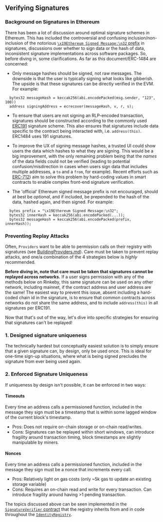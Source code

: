 ## Verifying Signatures

### Background on Signatures in Ethereum
There has been a lot of discussion around optimal signature schemes in Ethereum. This has included the controversial and confusing inclusion/non-inclusion of the notorious [`\x19Ethereum Signed Message:\n32` prefix](https://ethereum.stackexchange.com/questions/19582/does-ecrecover-in-solidity-expects-the-x19ethereum-signed-message-n-prefix) in signatures, discussions over whether to sign data or the hash of data, inconsistent signature implementations across software packages. So, before diving in, some clarifications. As far as this document/ERC-1484 are concerned:

- Only message hashes should be signed, not raw messages. The downside is that the user is typically signing what looks like gibberish. The upside is that these signatures can be directly verified in the EVM. For example:

```solidity
  bytes32 messageHash = keccak256(abi.encodePacked(msg.sender, "123", 100))
  address signingAddress = ecrecover(messageHash, v, r, s);  
```

- To ensure that users are not signing an RLP-encoded transaction, signatures should be constructed according to the commonly used [ERC191](https://github.com/ethereum/EIPs/issues/191) signature scheme. This also ensures that signatures include data specific to the contract being interacted with, i.e. `address(this)`. ERC1484 uses 191 signatures.

- To improve the UX of signing message hashes, a trusted UI could show users the data which hashes to what they are signing. This would be a big improvement, with the only remaining problem being that the *names* of the data fields could not be verified (leading to potential confusion/misdirection in cases when users sign data that includes multiple addresses, a `to` and a `from`, for example). Recent efforts such as [ERC-712](https://github.com/ethereum/EIPs/pull/712)) aim to solve this problem by hard-coding values in smart contracts to enable complex front-end signature verification.

- The 'official' Ethereum signed message prefix is not encouraged, should at best be *optional*, and if included, be prepended to the hash of the data, hashed again, and then signed. For example:

```solidity
  bytes prefix = "\x19Ethereum Signed Message:\n32";
  bytes32 innerHash = keccak256(abi.encodePacked(...));
  bytes32 messageHash = keccak256(abi.encodePacked(prefix, innerHash));
```


### Preventing Replay Attacks
Often, `Providers` want to be able to permission calls on their registry with signatures (see [BuildingProviders.md](./BuildingProviders.md)). Care must be taken to prevent replay attacks, and one/a combination of the 4 strategies below is *highly* recommended.

**Before diving in, note that care must be taken that signatures cannot be replayed across networks.** If a user signs permission with any of the methods below on Rinkeby, this same signature can be used on any other network, including mainnet, if the contract address and user address are the same! The easiest way to prevent this issue, absent including a hard-coded chain id in the signature, is to ensure that common contracts across networks do not share the same address, and to include `address(this)` in all signatures per ERC191.

Now that that's out of the way, let's dive into specific strategies for ensuring that signatures can't be replayed!


### 1. Designed signature uniqueness
The technically hardest but conceptually easiest solution is to simply ensure that a given signature can, by design, only be used once. This is ideal for one-time sign-up situations, where what is being signed precludes the signature from ever being used again.

### 2. Enforced Signature Uniqueness
If uniqueness by design isn't possible, it can be enforced in two ways:

#### Timeouts
Every time an address calls a permissioned function, included in the message they sign must be a timestamp that is within some lagged window of the current block's timestamp.
- Pros: Does not require on-chain storage or on-chain read/writes.
- Cons: Signatures can be replayed within short windows, can introduce fragility around transaction timing, block timestamps are slightly manipulable by miners.

#### Nonces
Every time an address calls a permissioned function, included in the message they sign must be a nonce that increments every call.
- Pros: Relatively light on gas costs (only ~5k gas to update an existing storage variable)
- Cons: Requires an on-chain read and write for every transaction. Can introduce fragility around having >1 pending transaction.

The topics discussed above can be seen implemented in the [`SignatureVerifier` contract](../contracts/SignatureVerifier.sol) that the registry inherits from and in code throughout the [`IdentityRegistry`](../contracts/IdentityRegistry.sol).
